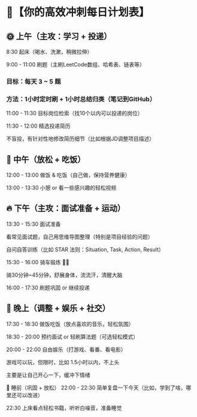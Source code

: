 # 🎯【你的高效冲刺每日计划表】
## 🌞 上午（主攻：学习 + 投递）
8:30 起床（喝水、洗漱，稍微拉伸）

9:00 - 11:00 刷题（主刷LeetCode数组、哈希表、链表等）

### 目标：每天 3 ~ 5 题

### 方法：1小时定时刷 + 1小时总结归类（笔记到GitHub）

11:00 - 11:30 目标岗位检索（找10个以内可以投递的岗位）

11:30 - 12:00 精选投递简历

不盲投，有针对性地修改简历细节（比如根据JD调整项目描述）

## 🥗 中午（放松 + 吃饭）
12:00 - 13:00 做饭 & 吃饭（自己做，保持营养健康）

13:00 - 13:30 小憩 or 看一些感兴趣的轻松视频

## 🔥 下午（主攻：面试准备 + 运动）
13:30 - 15:30 面试准备

看常见面试题，自己用思维导图整理（特别是项目经验的问题）

自问自答训练（比如 STAR 法则：Situation, Task, Action, Result）

15:30 - 16:00 骑车锻炼 🚴‍♂️

骑30分钟~45分钟，舒展身体，流流汗，清醒大脑

16:00 - 17:30 刷题巩固 or 继续投递

## 🌇 晚上（调整 + 娱乐 + 社交）
17:30 - 18:30 做饭吃饭（放点喜欢的音乐，轻松氛围）

18:30 - 20:00 预约面试 or 轻刷算法题（可选轻松模式）

20:00 - 22:00 自由娱乐（打游戏、看番、看电影）

游戏可以玩，但限时，比如 1.5小时以内，不上头

主要是让自己开心一下，缓冲下情绪

🌙 睡前（巩固 + 放松）
22:00 - 22:30 简单复盘一下今天（比如，学到了啥，哪里还可以改进）

22:30 上床看点轻松书籍，听听白噪音，准备睡觉